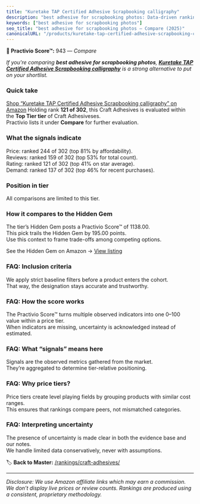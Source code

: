 ```yaml
---
title: "Kuretake TAP Certified Adhesive Scrapbooking calligraphy"
description: "best adhesive for scrapbooking photos: Data-driven ranking using the Practivio Score™. Positioned by quality, value, demand, findability, momentum."
keywords: ["best adhesive for scrapbooking photos"]
seo_title: "best adhesive for scrapbooking photos — Compare (2025)"
canonicalURL: "/products/kuretake-tap-certified-adhesive-scrapbooking-calligraphy-B07XWR6LH8/"
---
```


**🛒 Practivio Score™:** 943 — _Compare_


*If you're comparing **best adhesive for scrapbooking photos**, **[Kuretake TAP Certified Adhesive Scrapbooking calligraphy](https://www.amazon.com/dp/B07XWR6LH8?tag=practivio-20)** is a strong alternative to put on your shortlist.*
### Quick take
[Shop “Kuretake TAP Certified Adhesive Scrapbooking calligraphy” on Amazon](https://www.amazon.com/dp/B07XWR6LH8?tag=practivio-20)
Holding rank **121 of 302**, this Craft Adhesives is evaluated within the **Top Tier tier** of Craft Adhesiveses.  
Practivio lists it under **Compare** for further evaluation.

### What the signals indicate
Price: ranked 244 of 302 (top 81% by affordability).  
Reviews: ranked 159 of 302 (top 53% for total count).  
Rating: ranked 121 of 302 (top 41% on star average).  
Demand: ranked 137 of 302 (top 46% for recent purchases).

### Position in tier
All comparisons are limited to this tier.

### How it compares to the Hidden Gem
The tier’s Hidden Gem posts a Practivio Score™ of 1138.00.  
This pick trails the Hidden Gem by 195.00 points.  
Use this context to frame trade-offs among competing options.  

See the Hidden Gem on Amazon → [View listing](https://www.amazon.com/dp/B07K791YRP?tag=practivio-20)

### FAQ: Inclusion criteria
We apply strict baseline filters before a product enters the cohort.  
That way, the designation stays accurate and trustworthy.

### FAQ: How the score works
The Practivio Score™ turns multiple observed indicators into one 0–100 value within a price tier.  
When indicators are missing, uncertainty is acknowledged instead of estimated.

### FAQ: What “signals” means here
Signals are the observed metrics gathered from the market.  
They’re aggregated to determine tier-relative positioning.

### FAQ: Why price tiers?
Price tiers create level playing fields by grouping products with similar cost ranges.  
This ensures that rankings compare peers, not mismatched categories.

### FAQ: Interpreting uncertainty
The presence of uncertainty is made clear in both the evidence base and our notes.  
We handle limited data conservatively, never with assumptions.

<!-- Missing template for Compare/CompareWithinPriceClass -->


🏷️ **Back to Master:** [/rankings/craft-adhesives/](/rankings/craft-adhesives/)

---
_Disclosure: We use Amazon affiliate links which may earn a commission. We don’t display live prices or review counts. Rankings are produced using a consistent, proprietary methodology._
